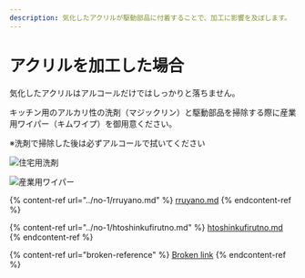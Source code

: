 ```yaml
---
description: 気化したアクリルが駆動部品に付着することで、加工に影響を及ぼします。
---
```


# アクリルを加工した場合

気化したアクリルはアルコールだけではしっかりと落ちません。

キッチン用のアルカリ性の洗剤（マジックリン）と駆動部品を掃除する際に産業用ワイパー（キムワイプ）を御用意ください。

※洗剤で掃除した後は必ずアルコールで拭いてください

![住宅用洗剤](/assets/71t3TSbAbHL.\_AC\_SL1000\_.jpg)

![産業用ワイパー](/assets/71Dnil9A1cL.\_SL1500\_.jpg)

{% content-ref url="../no-1/rruyano.md" %}
[rruyano.md](../no-1/rruyano.md)
{% endcontent-ref %}

{% content-ref url="../no-1/htoshinkufirutno.md" %}
[htoshinkufirutno.md](../no-1/htoshinkufirutno.md)
{% endcontent-ref %}

{% content-ref url="broken-reference" %}
[Broken link](broken-reference)
{% endcontent-ref %}



